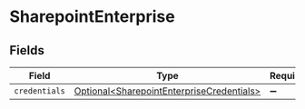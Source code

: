 # SharepointEnterprise


## Fields

| Field                                                                                                | Type                                                                                                 | Required                                                                                             | Description                                                                                          |
| ---------------------------------------------------------------------------------------------------- | ---------------------------------------------------------------------------------------------------- | ---------------------------------------------------------------------------------------------------- | ---------------------------------------------------------------------------------------------------- |
| `credentials`                                                                                        | [Optional\<SharepointEnterpriseCredentials>](../../models/shared/SharepointEnterpriseCredentials.md) | :heavy_minus_sign:                                                                                   | N/A                                                                                                  |